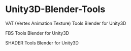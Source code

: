 # Unity3D-Blender-Tools
VAT (Vertex Animation Texture) Tools Blender for Unity3D

FBS Tools Blender for Unity3D

SHADER Tools Blender for Unity3D
